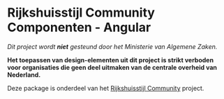 <!-- @license CC0-1.0 -->

# Rijkshuisstijl Community Componenten - Angular

_Dit project wordt **niet** gesteund door het Ministerie van Algemene Zaken._

**Het toepassen van design-elementen uit dit project is strikt verboden voor organisaties die geen deel uitmaken van de
centrale overheid van Nederland.**

Deze package is onderdeel van het [Rijkshuisstijl Community](../../README.md) project.
